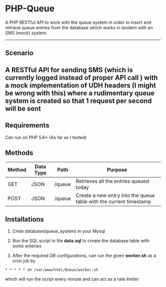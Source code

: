 # PHP-Queue
A PHP RESTful API to work with the queue system in order to insert and retrieve queue entries from the database which works in tandem with an SMS (mock) system.

---
## Scenario

A RESTful API for sending SMS (which is currently logged instead of proper API call ) with a mock implementation of UDH headers (I might be wrong with this) where a rudimentary queue system is created so that 1 request per second will be sent
---
## Requirements
Can run on PHP 5.6+ (As far as I tested)

## Methods 

| Method | Data Type | Path | Purpose |
|--------|--------|--------|--------|
| GET    | JSON |/queue  |Retrieves all the entries queued today|
| POST    | JSON |/queue  |Create a new entry into the queue table with the current timestamp|

## Installations
1. Crete database(queue_system) in your Mysql

2. Run the SQL script in file **data.sql** to create the database table with some enteries

3. After the required DB configurations, can run the given **worker.sh** as a cron job by
  ```
  * * * * * sh /var/www/html/Queue/worker.sh
  
  ```
  which will run the script every minute and can act as a rate limiter
  
  
